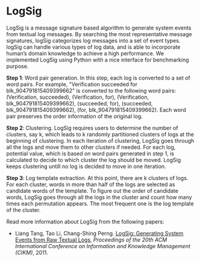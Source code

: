 LogSig
======

LogSig is a message signature based algorithm to generate system events from textual log messages. By searching
the most representative message signatures, logSig categorizes log messages into a set of event types. logSig can
handle various types of log data, and is able to incorporate human’s domain knowledge to achieve a high performance. We implemented LogSig using Python with a nice interface for benchmarking purpose.


**Step 1**: Word pair generation. In this step, each log is converted to a set of word pairs. For example, "Verification succeeded for blk_904791815409399662" is converted to the following word pairs: (Verification, succeeded), (Verification, for), (Verification, blk_904791815409399662), (succeeded, for), (succeeded, blk_904791815409399662), (for, blk_904791815409399662). Each word pair preserves the order information of the original log.

**Step 2**: Clustering. LogSig requires users to determine the number of clusters, say k, which leads to k
  randomly partitioned clusters of logs at the beginning of clustering. In each iteration of clustering, LogSig goes through all the logs and move them to other clusters if needed. For each log, potential value, which is based on word pairs generated in step 1, is calculated to decide to which cluster the log should be moved. LogSig keeps clustering untill no log is decided to move in one iteration.

**Step 3**: Log template extraction. At this point, there are k
  clusters of logs. For each cluster, words in more than half of the logs are selected as candidate words of the template. To figure out the order of candidate words, LogSig goes through all the logs in the cluster and count how many times each permutation appears. The most frequent one is the log template of the cluster.

Read more information about LogSig from the following papers:

+ Liang Tang, Tao Li, Chang-Shing Perng. [LogSig: Generating System Events from Raw Textual Logs](http://citeseerx.ist.psu.edu/viewdoc/download?doi=10.1.1.222.9320&rep=rep1&type=pdf), *Proceedings of the 20th ACM International Conference on Information and Knowledge Management (CIKM)*, 2011.
  